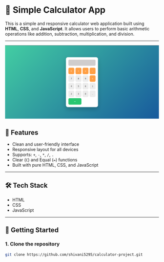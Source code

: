# 🔢 Simple Calculator App

This is a simple and responsive calculator web application built using **HTML**, **CSS**, and **JavaScript**. It allows users to perform basic arithmetic operations like addition, subtraction, multiplication, and division.

---
![Calculator UI](demo.png)

## 📌 Features

- Clean and user-friendly interface
- Responsive layout for all devices
- Supports: `+`, `-`, `*`, `/`, `.`
- Clear (`C`) and Equal (`=`) functions
- Built with pure HTML, CSS, and JavaScript

---

## 🛠️ Tech Stack

- HTML
- CSS
- JavaScript

---

## 🚀 Getting Started

### 1. Clone the repository
```bash
git clone https://github.com/shivani5295/calculator-project.git
